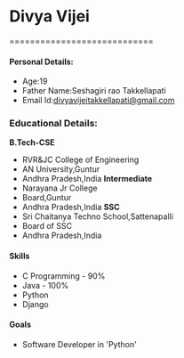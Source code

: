 # Divya Vijei
============================
#### Personal Details:
- Age:19
- Father Name:Seshagiri rao Takkellapati
- Email Id:divyavijeitakkellapati@gmail.com
### Educational Details:
**B.Tech-CSE**
- RVR&JC College of Engineering
- AN University,Guntur
- Andhra Pradesh,India
**Intermediate**
- Narayana Jr College
- Board,Guntur
- Andhra Pradesh,India
**SSC**
- Sri Chaitanya Techno School,Sattenapalli
- Board of SSC
- Andhra Pradesh,India
#### Skills
- C Programming - 90%
- Java - 100%
- Python
- Django
#### Goals
- Software Developer in 'Python'
